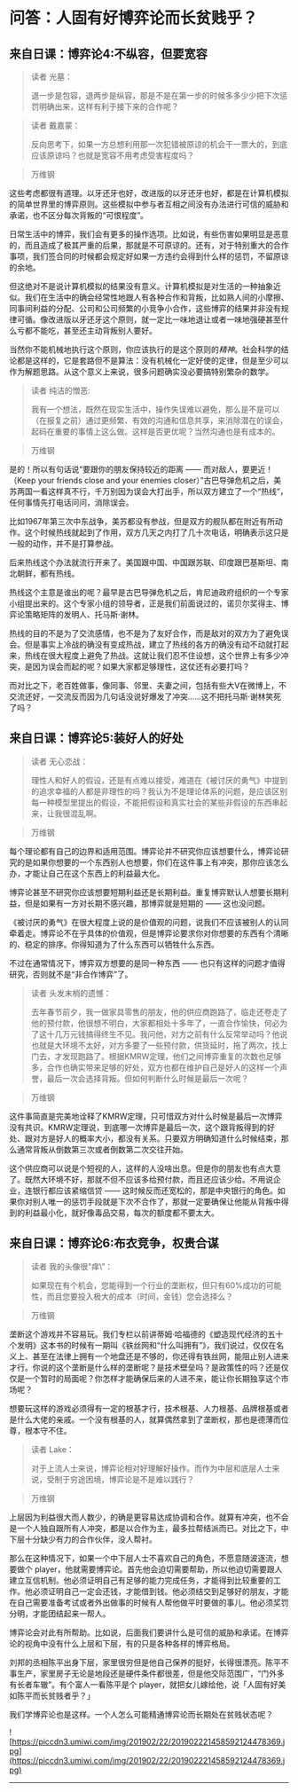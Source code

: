 # 问答：人固有好博弈论而长贫贱乎？

## 来自日课：博弈论4:不纵容，但要宽容

> 读者 光墓：
> 
> 退一步是包容，退两步是纵容，那是不是在第一步的时候多多少少把下次惩罚明确出来，这样有利于接下来的合作呢？

> 读者 戴嘉蒙：
> 
> 反向思考下，如果一方总想利用那一次犯错被原谅的机会干一票大的，到底应该原谅吗？也就是宽容不用考虑受害程度吗？

> 万维钢

这些考虑都很有道理。以牙还牙也好，改进版的以牙还牙也好，都是在计算机模拟的简单世界里的博弈原则。这些模拟中参与者互相之间没有办法进行可信的威胁和承诺，也不区分每次背叛的“可恨程度”。

日常生活中的博弈，我们会有更多的操作选项。比如说，有些伤害如果明显是恶意的，而且造成了极其严重的后果，那就是不可原谅的。还有，对于特别重大的合作事项，我们签合同的时候都会规定好如果一方违约会得到什么样的惩罚，不留原谅的余地。

但这绝对不是说计算机模拟的结果没有意义。计算机模拟是对生活的一种抽象近似。我们在生活中的确会经常性地跟人有各种合作和背叛，比如熟人间的小摩擦、同事间利益的分配、公司和公司频繁的小竞争小合作，这些博弈的结果并非没有规律可循。像改进版以牙还牙这个原则，就一定比一味地退让或者一味地强硬甚至什么亏都不能吃，甚至还主动背叛别人要好。

当然你不能机械地执行这个原则，你应该执行的是这个原则的*精神*。社会科学的结论都是这样的，它是套路但不是算法：没有机械化一定好使的定律，但是至少可以作为解题思路。从这个意义上来说，很多问题确实没必要搞特别繁杂的数学。

> 读者 纯洁的憎恶:
> 
> 我有一个想法，既然在现实生活中，操作失误难以避免，那么是不是可以（在报复之前）通过更频繁、有效的沟通和信息共享，来消除潜在的误会，起码在重要的事情上这么做。这样是否更优呢？当然沟通也是有成本的。

> 万维钢

是的！所以有句话说“要跟你的朋友保持较近的距离 —— 而对敌人，要更近！（Keep your friends close and your enemies closer）”古巴导弹危机之后，美苏两国一看这样真不行，千万别因为误会大打出手，所以双方建立了一个“热线”，任何事情先打电话问问，消除误会。

比如1967年第三次中东战争，美苏都没有参战，但是双方的舰队都在附近有所动作。这个时候热线就起到了作用，双方几天之内打了几十次电话，明确表示这只是一般的动作，并不是打算参战。

后来热线这个办法就流行开来了。美国跟中国、中国跟苏联、印度跟巴基斯坦、南北朝鲜，都有热线。

热线这个主意是谁出的呢？最早是古巴导弹危机之后，肯尼迪政府组织的一个专家小组提出来的。这个专家小组的领导者，正是我们前面说过的，诺贝尔奖得主、博弈论策略矩阵的发明人、托马斯·谢林。

热线的目的不是为了交流感情，也不是为了友好合作，而是敌对的双方为了避免误会。但是事实上冷战的确没有变成热战，建立了热线的各方的确没有动不动就打起来，热线在很大程度上避免了热战。这就让我们忍不住设想，这个世界上有多少冲突，是因为误会而起的呢？如果大家都足够理性，这仗还有必要打吗？

而对比之下，老百姓做事，像同事、邻里、夫妻之间，包括有些大V在微博上，不交流还好，一交流反而因为几句话没说好爆发了冲突……这不把托马斯·谢林笑死了吗？

## 来自日课：博弈论5:装好人的好处

> 读者 无心恋战：
> 
> 理性人和好人的假设，还是有点难以接受，难道在《被讨厌的勇气》中提到的追求幸福的人都是非理性的吗？我认为不是理论体系的问题，是应该区别每一种模型里提出的假设，不能把假设和真实社会的某些非假设的东西串起来，让我很混乱啊。

> 万维钢

每个理论都有自己的边界和适用范围。博弈论并不研究你应该想要什么，博弈论研究的是如果你想要的一个东西别人也想要，你们在这件事上有冲突，那你应该怎么办，才能让自己在这个东西上的利益最大化。

博弈论甚至不研究你应该想要短期利益还是长期利益。重复博弈默认人想要长期利益，但是如果有一方对长期不感兴趣，那博弈就是短期的 —— 这也没问题。

《被讨厌的勇气》在很大程度上说的是价值观的问题，说我们不应该被别人的认同牵着走。博弈论不在乎具体的价值观，但是博弈论要求你对你想要的东西有个清晰的、稳定的排序。你得知道为了什么东西可以牺牲什么东西。

不过在通常情况下，博弈双方想要的是同一种东西 —— 也只有这样的问题才值得研究，否则就不是“非合作博弈”了。

> 读者 头发末梢的遗憾：
> 
> 去年春节前夕，我一做家具零售的朋友，他的供应商跑路了，临走还卷走了他的预付款，他很想不明白，大家都相处十多年了，一直合作愉快，何必为了这十几万元钱搞得终生不见。我问他，对方之前有什么反常举动吗？他说也就是大环境不太好，对方多要了一些预付款，供货延时，拖了两次，找上门去，才发现跑路了。根据KMRW定理，他们之间博弈重复的次数也足够多，合作也确实带来足够的好处，双方也都在维护自己是好人的这样一个声誉，最后一次会选择背叛。但如何判断什么时候是最后一次呢？

> 万维钢

这件事简直是完美地诠释了KMRW定理，只可惜双方对什么时候是最后一次博弈没有共识。KMRW定理说，到底哪一次博弈是最后一次，这个跟背叛得到的好处、跟对方是好人的概率大小，都没有关系。只要双方明确知道什么时候结束，那么通常背叛从倒数第三次或者倒数第二次交往开始。

这个供应商可以说是个短视的人，这样的人没啥出息。但是你的朋友也有点大意了。既然大环境不好，那就不但不应该多给预付款，而且还应该少给。不用说企业，连银行都应该紧缩信贷 —— 这时候反而还宽松的，那是中央银行的角色。如果你对别人唯一的惩罚手段就是下次不合作了，那就一定要确保让他能从背叛中得到的利益最小化，就好像毒品交易，每次的额度都不要太大。

## 来自日课：博弈论6:布衣竞争，权贵合谋

> 读者 我的头像很\"痒\”：
> 
> 如果现在有个机会，您能得到一个行业的垄断权，但只有60%成功的可能性，而且您要投入极大的成本（时间，金钱）您会选择么？

> 万维钢

垄断这个游戏并不容易玩。我们专栏以前讲蒂姆·哈福德的《塑造现代经济的五十个发明》这本书的时候有一期叫《铁丝网和“什么叫拥有”》，我们说过，仅仅在名义上、甚至在法律上拥有一个地盘还是不够的，你还得有铁丝网，能阻止别人进来才行。你说的这个垄断是什么样的垄断呢？是技术壁垒吗？是政策性的吗？还是仅仅是一个暂时的局面呢？你怎样才能确保后来的人进不来，能让你长期独享这个市场呢？

想要玩这样的游戏必须得有一定的根基才行，技术根基、人力根基、品牌根基或者是什么大佬的亲戚。一个没有根基的人，就算偶然拿到了垄断权，那也是德薄而位尊，根本守不住。

> 读者 Lake：
> 
> 对于上流人士来说，博弈论相对好理解好操作。而作为中层和底层人士来说，受制于穷途困境，博弈论是不是难以践行？

> 万维钢

上层因为利益很大而人数少，的确是更容易达成协调和合作。就算有冲突，也不会是一个人独自跟所有人冲突，都是以合作为主，最多拉帮结派而已。对比之下，中下层十分缺少有力的合作伙伴，没人帮衬。

那么在这种情况下，如果一个中下层人士不喜欢自己的角色，不愿意随波逐流，想要做个 player，他就需要博弈论。首先他会迫切需要帮助，所以他迫切需要跟人建立互信机制。他必须证明自己有足够的能力完成任务，才能得到比较重要的工作。他必须证明自己一定会还钱，才能借到钱。他必须结交到足够好的朋友，才能在自己需要准备考试或者外出做事的时候有人帮他做平时要做的事儿。他必须奖罚分明，才能团结起来一帮人。

博弈论会对此有所帮助。比如说，后面我们要讲什么是可信的威胁和承诺。在博弈论的视角中没有什么上层和下层，有的只是各种各样的博弈格局。

刘邦的丞相陈平出身下层，家里很穷但是他自己保养的挺好，长得很漂亮。陈平不事生产，家里房子无论是地段还是硬件条件都很差，但是他交际范围广，“门外多有长者车辙”。有个富人一看陈平是个 player，就把女儿嫁给他，说「人固有好美如陈平而长贫贱者乎？」

我们学博弈论也是这样。一个人怎么可能精通博弈论而长期处在贫贱状态呢？

![https://piccdn3.umiwi.com/img/201902/22/201902221458592124478369.jpg](https://piccdn3.umiwi.com/img/201902/22/201902221458592124478369.jpg)

---
